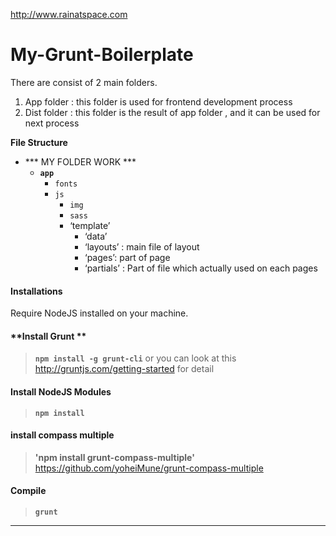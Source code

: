 http://www.rainatspace.com

My-Grunt-Boilerplate
====================

There are consist of 2 main folders.

1. App folder : this folder is used for frontend development process
2. Dist folder : this folder is the result of app folder , and it can be used for next process



**File Structure**

- *** MY FOLDER WORK ***
	- **`app`**
	  - `fonts`
	  - `js`
          - `img`
          - `sass`
          - ‘template’
             - ‘data’
             - ‘layouts’ : main file of layout
             - ‘pages’: part of page
             - ‘partials’ : Part of file which actually used on each pages 

#### **Installations**
Require NodeJS installed on your machine.

#### **Install Grunt **
> **`npm install -g grunt-cli`**
> or you can look at this http://gruntjs.com/getting-started for detail

#### **Install NodeJS Modules**
> **`npm install`**


#### **install compass multiple**
> **'npm install grunt-compass-multiple'**
> https://github.com/yoheiMune/grunt-compass-multiple

#### **Compile**
> **`grunt`**

***
